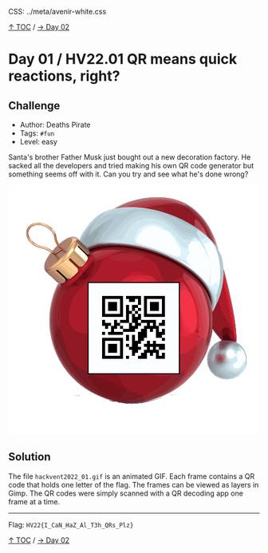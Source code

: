 CSS: ../meta/avenir-white.css

[↑ TOC](../README.md) / [→ Day 02](../day02/)

# Day 01 / HV22.01 QR means quick reactions, right?



## Challenge

* Author: Deaths Pirate
* Tags:   `#fun`
* Level:  easy

Santa's brother Father Musk just bought out a new decoration factory. He sacked
all the developers and tried making his own QR code generator but something
seems off with it. Can you try and see what he's done wrong?

![](hackvent2022_01.gif)



## Solution

The file `hackvent2022_01.gif` is an animated GIF. Each frame contains a QR code
that holds one letter of the flag. The frames can be viewed as layers in Gimp.
The QR codes were simply scanned with a QR decoding app one frame at a time.

--------------------------------------------------------------------------------

Flag: `HV22{I_CaN_HaZ_Al_T3h_QRs_Plz}`

[↑ TOC](../README.md) / [→ Day 02](../day02/)
